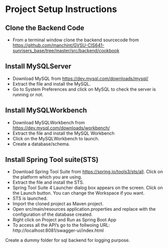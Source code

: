# Project Setup Instructions
## Clone the Backend Code
- From a terminal window clone the backend sourcecode from  https://github.com/manchint/GVSU-CIS641-sunrisers_base/tree/master/src/backend/cookbook

## Install MySQLServer
- Download MySQL from https://dev.mysql.com/downloads/mysql/
- Extract the file and install the MySQL.
- Go to System Preferences and click on MySQL to check the server is running or not.

## Install MySQLWorkbench
- Download MySQLWorkbench from https://dev.mysql.com/downloads/workbench/
- Extract the file and install the MySQL Workbench
- Click on the MySQLWorkbench to launch.
- Create a database/schema.

## Install Spring Tool suite(STS)
- Download Spring Tool Suite from https://spring.io/tools3/sts/all. Click on the platform which you are using.
- Extract the file and install the STS.
- Spring Tool Suite 4 Launcher dialog box appears on the screen. Click on the Launch button. You can change the Workspace if you want.
- STS is launched.
- Import the cloned project as Maven project.
- Open src/main/resources application.properties and replace with the configuration of the database created.
- Right click on Project and Run as Spring Boot App
- To access all the API’s go to the follwoing URL: http://localhost:8081/swagger-ui/index.html



Create a dummy folder for sql backend for logging purpose.









